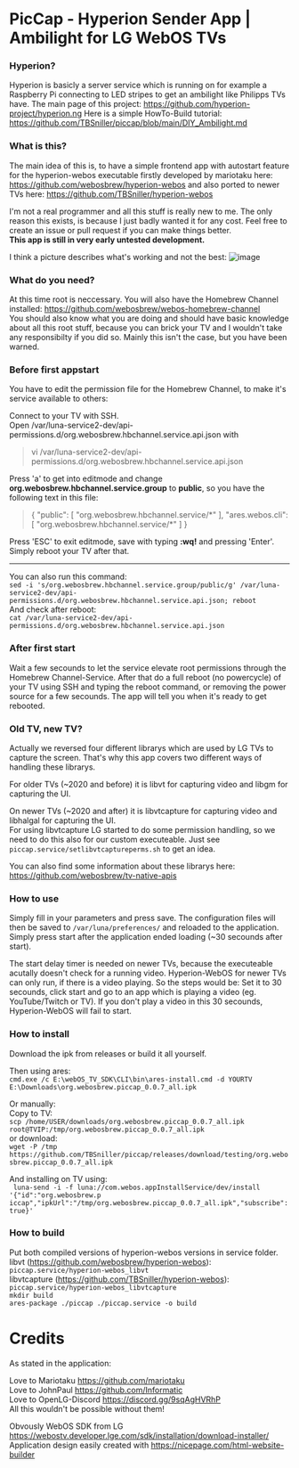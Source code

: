 # PicCap - Hyperion Sender App | Ambilight for LG WebOS TVs

### Hyperion?
Hyperion is basicly a server service which is running on for example a Raspberry Pi connecting to LED stripes to get an ambilight like Philipps TVs have. The main page of this project: https://github.com/hyperion-project/hyperion.ng Here is a simple HowTo-Build tutorial: https://github.com/TBSniller/piccap/blob/main/DIY_Ambilight.md

### What is this? 
The main idea of this is, to have a simple frontend app with autostart feature for the hyperion-webos executable firstly developed by mariotaku here: https://github.com/webosbrew/hyperion-webos and also ported to newer TVs here: https://github.com/TBSniller/hyperion-webos  

I'm not a real programmer and all this stuff is really new to me. The only reason this exists, is because I just badly wanted it for any cost. Feel free to create an issue or pull request if you can make things better.  
**This app is still in very early untested development.**  

I think a picture describes what's working and not the best:
![image](https://user-images.githubusercontent.com/51515147/138606355-29f7d43e-2e3c-495e-9f73-fe3b2e15ded5.png)  

### What do you need?
At this time root is neccessary. You will also have the Homebrew Channel installed: https://github.com/webosbrew/webos-homebrew-channel  
You should also know what you are doing and should have basic knowledge about all this root stuff, because you can brick your TV and I wouldn't take any responsibilty if you did so. Mainly this isn't the case, but you have been warned.  

### Before first appstart
You have to edit the permission file for the Homebrew Channel, to make it's service available to others:  

Connect to your TV with SSH.  
Open /var/luna-service2-dev/api-permissions.d/org.webosbrew.hbchannel.service.api.json with   

> vi /var/luna-service2-dev/api-permissions.d/org.webosbrew.hbchannel.service.api.json  

Press 'a' to get into editmode and change **org.webosbrew.hbchannel.service.group** to **public**, so you have the following text in this file:   

> { "public": [ "org.webosbrew.hbchannel.service/\*" ], "ares.webos.cli": [ "org.webosbrew.hbchannel.service/\*" ] }  

Press 'ESC' to exit editmode, save with typing **:wq!** and pressing 'Enter'. Simply reboot your TV after that.  
___
You can also run this command:  
`sed -i 's/org.webosbrew.hbchannel.service.group/public/g' /var/luna-service2-dev/api-permissions.d/org.webosbrew.hbchannel.service.api.json; reboot`  
And check after reboot:  
`cat /var/luna-service2-dev/api-permissions.d/org.webosbrew.hbchannel.service.api.json`  

### After first start 
Wait a few secounds to let the service elevate root permissions through the Homebrew Channel-Service. After that do a full reboot (no powercycle) of your TV using SSH and typing the reboot command, or removing the power source for a few secounds. The app will tell you when it's ready to get rebooted.  

### Old TV, new TV?
Actually we reversed four different librarys which are used by LG TVs to capture the screen. That's why this app covers two different ways of handling these librarys.  

For older TVs (~2020 and before) it is libvt for capturing video and libgm for capturing the UI.  

On newer TVs (~2020 and after) it is libvtcapture for capturing video and libhalgal for capturing the UI.  
For using libvtcapture LG started to do some permission handling, so we need to do this also for our custom executeable. Just see `piccap.service/setlibvtcaptureperms.sh` to get an idea.   

You can also find some information about these librarys here: https://github.com/webosbrew/tv-native-apis  

### How to use
Simply fill in your parameters and press save. The configuration files will then be saved to `/var/luna/preferences/` and reloaded to the application.  
Simply press start after the application ended loading (~30 secounds after start).   

The start delay timer is needed on newer TVs, because the executeable acutally doesn't check for a running video. Hyperion-WebOS for newer TVs can only run, if there is a video playing. So the steps would be: Set it to 30 secounds, click start and go to an app which is playing a video (eg. YouTube/Twitch or TV). If you don't play a video in this 30 secounds, Hyperion-WebOS will fail to start.  

### How to install
Download the ipk from releases or build it all yourself.  

Then using ares:  
`cmd.exe /c E:\webOS_TV_SDK\CLI\bin\ares-install.cmd -d YOURTV E:\Downloads\org.webosbrew.piccap_0.0.7_all.ipk`  

Or manually:  
Copy to TV:  
`scp /home/USER/downloads/org.webosbrew.piccap_0.0.7_all.ipk root@TVIP:/tmp/org.webosbrew.piccap_0.0.7_all.ipk`  
or download:  
`wget -P /tmp https://github.com/TBSniller/piccap/releases/download/testing/org.webosbrew.piccap_0.0.7_all.ipk` 
  
And installing on TV using:   
` luna-send -i -f luna://com.webos.appInstallService/dev/install '{"id":"org.webosbrew.p
iccap","ipkUrl":"/tmp/org.webosbrew.piccap_0.0.7_all.ipk","subscribe":true}'`  



### How to build
Put both compiled versions of hyperion-webos versions in service folder.  
libvt (https://github.com/webosbrew/hyperion-webos): `piccap.service/hyperion-webos_libvt`  
libvtcapture (https://github.com/TBSniller/hyperion-webos): `piccap.service/hyperion-webos_libvtcapture`  
`mkdir build`  
`ares-package ./piccap ./piccap.service -o build`  


# Credits
As stated in the application:  

Love to Mariotaku https://github.com/mariotaku  
Love to JohnPaul https://github.com/Informatic  
Love to OpenLG-Discord https://discord.gg/9sqAgHVRhP  
All this wouldn't be possible without them!

Obvously WebOS SDK from LG https://webostv.developer.lge.com/sdk/installation/download-installer/
Application design easily created with https://nicepage.com/html-website-builder
